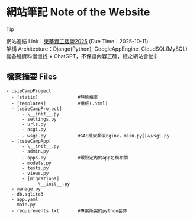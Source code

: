 # 網站筆記 Note of the Website
> [!TIP]
> 網站連結 Link：[東華資工宿營2025](https://csiecamp-0919-21.ts.r.appspot.com/) (Due Time：2025-10-11)\
> 架構 Architecture：Django(Python), GoogleAppEngine, CloudSQL(MySQL)\
> 從各種資料慢慢找 + ChatGPT，不保證內容正確，總之網站會動🐄

## 檔案摘要 Files
```
- csieCampProject
  - [static]               #靜態檔案
  - [templates]            #模板(.html)
  - [csieCampProject]
      - \__init__.py
      - settings.py
      - urls.py
      - asgi.py
      - wsgi.py            #GAE框架類似nginx，main.py引入wsgi.py
  - [csieCampApp]
      - \__init__.py
      - admin.py
      - apps.py            #跟設定內的app名稱相關
      - models.py
      - tests.py
      - views.py
      - [migrations]
          - \__init__.py
  - manage.py
  - db.sqlite3
  - app.yaml
  - main.py
  - requirements.txt       #專案所需的python套件
```
